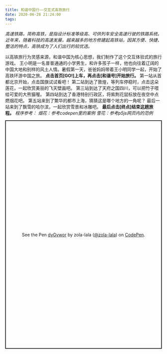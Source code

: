 ```yaml
---
title: 和谐中国行——交互式高铁旅行
date: 2020-06-28 21:24:00
tags:
---
```

  *高速铁路，简称高铁，是指设计标准等级高、可供列车安全高速行驶的铁路系统。近年来，随着科技的高速发展，越来越多的地方修建起高铁站，因其方便、快捷、整洁的特点，高铁成为了人们出行的较优选。*

以高铁旅行为灵感来源，和谐中国为核心思想，我们制作了这个交互体验式的旅行游戏。
王小明是一名普普通通的小学男生，和许多孩子一样，他也向往着辽阔的中国大地和别样的风土人情。暑假第一天，爸爸妈妈带着王小明同学一起，开始了高铁环游中国之旅。
**点击首页[GO!]上车，再点击[和谐号]开始旅行。**
第一站从首都北京开始，点击国旗试试看吧！
第二站到达了敦煌，等列车停稳时，点击这朵莲花，一起欣赏美丽的飞天壁画吧。
第三站到达了天府之国四川，可以把竹子喂给可爱的大熊猫喔。
第四站到达了香港特别行政区，将紫荆花鼠标放在夜空中点燃烟花吧。
第五站来到了繁华的都市上海，猜猜这是哪个地方的一角呢？
最后一站来到了飘雪的哈尔滨，一起欣赏雪景和冰雕吧。
**最后点击[终点]结束这趟旅程。**
*程序参考：*
*烟花：参考codepen里的案例  雪花：参考p5js网页内的范例*

<p class="codepen" data-height="732" data-theme-id="light" data-default-tab="result" data-user="zola-lala" data-slug-hash="dyGvwor" style="height: 732px; box-sizing: border-box; display: flex; align-items: center; justify-content: center; border: 2px solid; margin: 1em 0; padding: 1em;" data-pen-title="dyGvwor">
  <span>See the Pen <a href="https://codepen.io/zola-lala/pen/dyGvwor">
  dyGvwor</a> by zola-lala (<a href="https://codepen.io/zola-lala">@zola-lala</a>)
  on <a href="https://codepen.io">CodePen</a>.</span>
</p>
<script async="" src="https://static.codepen.io/assets/embed/ei.js"></script>